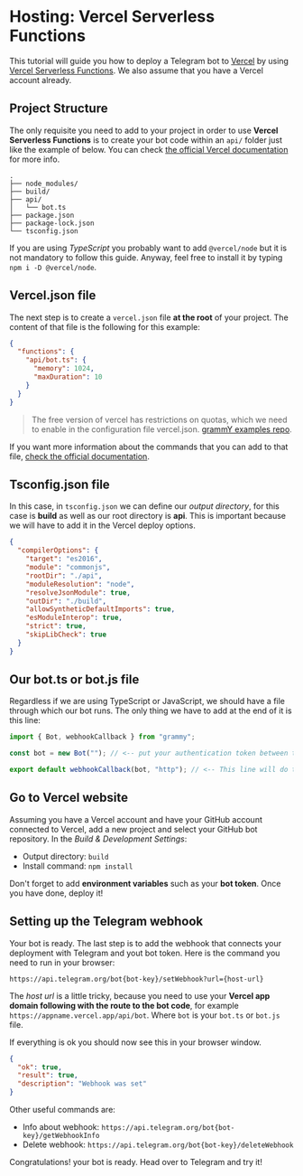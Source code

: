 # Hosting: Vercel Serverless Functions

This tutorial will guide you how to deploy a Telegram bot to [Vercel](https://vercel.com/) by using [Vercel Serverless Functions](https://vercel.com/docs/concepts/functions/serverless-functions). We also assume that you have a Vercel account already.

## Project Structure

The only requisite you need to add to your project in order to use **Vercel Serverless Functions** is to create your bot code within an `api/` folder just like the example of below. You can check [the official Vercel documentation](https://vercel.com/docs/concepts/functions/serverless-functions#deploying-serverless-functions) for more info.

```asciiart:no-line-numbers
.
├── node_modules/
├── build/
├── api/
│   └── bot.ts
├── package.json
├── package-lock.json
└── tsconfig.json
```

If you are using _TypeScript_ you probably want to add `@vercel/node` but it is not mandatory to follow this guide. Anyway, feel free to install it by typing `npm i -D @vercel/node`.

## Vercel.json file

The next step is to create a `vercel.json` file **at the root** of your project. The content of that file is the following for this example:

```json
{
  "functions": {
    "api/bot.ts": {
      "memory": 1024,
      "maxDuration": 10
    }
  }
}
```

> The free version of vercel has restrictions on quotas, which we need to enable in the configuration file vercel.json. [grammY examples repo](https://github.com/grammyjs/examples/blob/main/vercel-bot/api/index.ts).

If you want more information about the commands that you can add to that file, [check the official documentation](https://vercel.com/docs/project-configuration).

## Tsconfig.json file

In this case, in `tsconfig.json` we can define our _output directory_, for this case is **build** as well as our root directory is **api**. This is important because we will have to add it in the Vercel deploy options.

```json
{
  "compilerOptions": {
    "target": "es2016",
    "module": "commonjs",
    "rootDir": "./api",
    "moduleResolution": "node",
    "resolveJsonModule": true,
    "outDir": "./build",
    "allowSyntheticDefaultImports": true,
    "esModuleInterop": true,
    "strict": true,
    "skipLibCheck": true
  }
}
```

## Our bot.ts or bot.js file

Regardless if we are using TypeScript or JavaScript, we should have a file through which our bot runs. The only thing we have to add at the end of it is this line:

```ts
import { Bot, webhookCallback } from "grammy";

const bot = new Bot(""); // <-- put your authentication token between the ""

export default webhookCallback(bot, "http"); // <-- This line will do the trick!
```

## Go to Vercel website

Assuming you have a Vercel account and have your GitHub account connected to Vercel, add a new project and select your GitHub bot repository. In the _Build & Development Settings_:

- Output directory: `build`
- Install command: `npm install`

Don't forget to add **environment variables** such as your **bot token**. Once you have done, deploy it!

## Setting up the Telegram webhook

Your bot is ready. The last step is to add the webhook that connects your deployment with Telegram and yout bot token. Here is the command you need to run in your browser:

`https://api.telegram.org/bot{bot-key}/setWebhook?url={host-url}`

The _host url_ is a little tricky, because you need to use your **Vercel app domain following with the route to the bot code**, for example `https://appname.vercel.app/api/bot`. Where `bot` is your `bot.ts` or `bot.js` file.

If everything is ok you should now see this in your browser window.

```json
{
  "ok": true,
  "result": true,
  "description": "Webhook was set"
}
```

Other useful commands are:

- Info about webhook: `https://api.telegram.org/bot{bot-key}/getWebhookInfo`
- Delete webhook: `https://api.telegram.org/bot{bot-key}/deleteWebhook`

Congratulations! your bot is ready. Head over to Telegram and try it!
